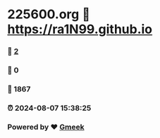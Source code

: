 # 225600.org :link: https://ra1N99.github.io 
### :page_facing_up: [2](https://ra1N99.github.io/tag.html) 
### :speech_balloon: 0 
### :hibiscus: 1867 
### :alarm_clock: 2024-08-07 15:38:25 
### Powered by :heart: [Gmeek](https://github.com/Meekdai/Gmeek)
